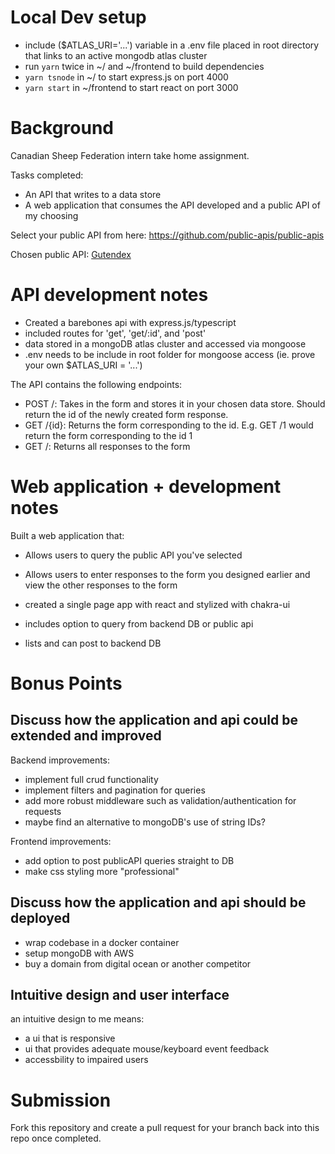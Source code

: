 # Local Dev setup
- include ($ATLAS_URI='...') variable in a .env file placed in root directory that links to an active mongodb atlas cluster
- run `yarn` twice in ~/ and ~/frontend to build dependencies
- `yarn tsnode` in ~/ to start express.js on port 4000
- `yarn start` in ~/frontend to start react on port 3000

# Background

Canadian Sheep Federation intern take home assignment.

Tasks completed:

-   An API that writes to a data store
-   A web application that consumes the API developed and a
    public API of my choosing


Select your public API from here:
<https://github.com/public-apis/public-apis>

Chosen public API: [Gutendex](https://gutendex.com/)

# API development notes

- Created a barebones api with express.js/typescript
- included routes for 'get', 'get/:id', and 'post'
- data stored in a mongoDB atlas cluster and accessed via mongoose
- .env needs to be include in root folder for mongoose access (ie. prove your own $ATLAS_URI = '...')



The API contains the following endpoints:

-   POST /: Takes in the form and stores it in your chosen data store.
    Should return the id of the newly created form response.
-   GET /{id}: Returns the form corresponding to the id. E.g. GET /1
    would return the form corresponding to the id 1
-   GET /: Returns all responses to the form

# Web application + development notes

Built a web application that:

-   Allows users to query the public API you\'ve selected
-   Allows users to enter responses to the form you designed earlier and
    view the other responses to the form

- created a single page app with react and stylized with chakra-ui
- includes option to query from backend DB or public api
- lists and can post to backend DB

# Bonus Points

## Discuss how the application and api could be extended and improved

Backend improvements:
- implement full crud functionality
- implement filters and pagination for queries
- add more robust middleware such as validation/authentication for requests
- maybe find an alternative to mongoDB's use of string IDs?

Frontend improvements:
- add option to post publicAPI queries straight to DB
- make css styling more "professional"


## Discuss how the application and api should be deployed
- wrap codebase in a docker container
- setup mongoDB with AWS
- buy a domain from digital ocean or another competitor

## Intuitive design and user interface
an intuitive design to me means:
- a ui that is responsive 
- ui that provides adequate mouse/keyboard event feedback
- accessbility to impaired users

# Submission

Fork this repository and create a pull request for your branch back into
this repo once completed.
